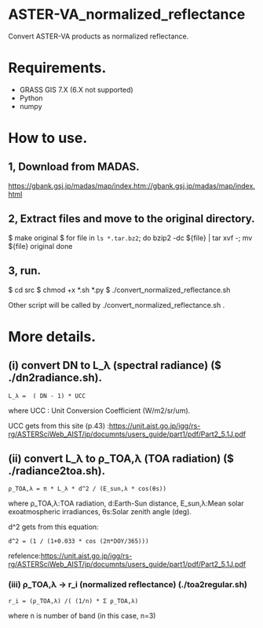 # ASTER-VA_normalized_reflectance

Convert ASTER-VA products as normalized reflectance.

# Requirements.

* GRASS GIS 7.X (6.X not supported)
* Python
* numpy

# How to use.

## 1, Download from MADAS.
https://gbank.gsj.jp/madas/map/index.htm://gbank.gsj.jp/madas/map/index.html

## 2, Extract files and move to the original directory.
 $ make original
 $ for file in `ls *.tar.bz2`; do bzip2 -dc ${file} | tar xvf -; mv ${file} original done

## 3, run.
 $ cd src
 $ chmod +x *.sh *.py
 $ ./convert_normalized_reflectance.sh

Other script will be called by ./convert_normalized_reflectance.sh .

# More details.

## (i) convert DN to  L_λ (spectral radiance) ($ ./dn2radiance.sh).

```
L_λ =  ( DN - 1) * UCC
```

where UCC : Unit Conversion Coefficient (W/m2/sr/um).

UCC gets from this site (p.43) :https://unit.aist.go.jp/igg/rs-rg/ASTERSciWeb_AIST/jp/documnts/users_guide/part1/pdf/Part2_5.1J.pdf

## (ii) convert L_λ  to ρ_TOA,λ (TOA radiation) ($ ./radiance2toa.sh).

```
ρ_TOA,λ = π * L_λ * d^2 / (E_sun,λ * cos(θs))
```

where ρ_TOA,λ:TOA radiation, d:Earth-Sun distance, E_sun,λ:Mean solar exoatmospheric irradiances, θs:Solar zenith angle (deg).


d^2 gets from this equation:
```
d^2 = (1 / (1+0.033 * cos (2π*DOY/365)))
```

refelence:https://unit.aist.go.jp/igg/rs-rg/ASTERSciWeb_AIST/jp/documnts/users_guide/part1/pdf/Part2_5.1J.pdf

### (iii) ρ_TOA,λ → r_i (normalized reflectance) (./toa2regular.sh) 

```
r_i = (ρ_TOA,λ) /( (1/n) * Σ ρ_TOA,λ)
```

where n is number of band (in this case, n=3)

